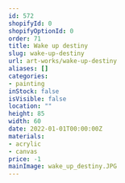```yaml
---
id: 572
shopifyId: 0
shopifyOptionId: 0
order: 71
title: Wake up destiny
slug: wake-up-destiny
url: art-works/wake-up-destiny
aliases: []
categories:
- painting
inStock: false
isVisible: false
location: ""
height: 85
width: 60
date: 2022-01-01T00:00:00Z
materials:
- acrylic
- canvas
price: -1
mainImage: wake_up_destiny.JPG
---
```

